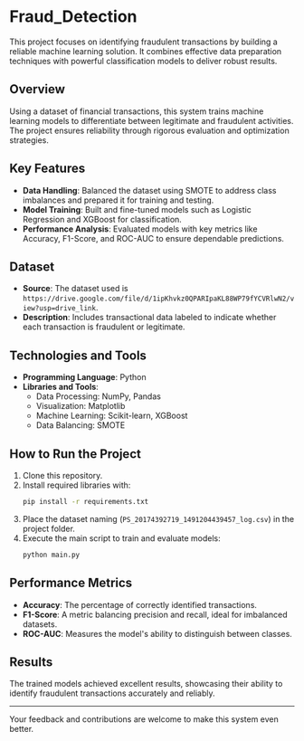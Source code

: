 # Fraud_Detection
This project focuses on identifying fraudulent transactions by building a reliable machine learning solution. It combines effective data preparation techniques with powerful classification models to deliver robust results.

## Overview
Using a dataset of financial transactions, this system trains machine learning models to differentiate between legitimate and fraudulent activities. The project ensures reliability through rigorous evaluation and optimization strategies.

## Key Features
- **Data Handling**: Balanced the dataset using SMOTE to address class imbalances and prepared it for training and testing.
- **Model Training**: Built and fine-tuned models such as Logistic Regression and XGBoost for classification.
- **Performance Analysis**: Evaluated models with key metrics like Accuracy, F1-Score, and ROC-AUC to ensure dependable predictions.

## Dataset
- **Source**: The dataset used is `https://drive.google.com/file/d/1ipKhvkz0QPARIpaKL88WP79fYCVRlwN2/view?usp=drive_link`.
- **Description**: Includes transactional data labeled to indicate whether each transaction is fraudulent or legitimate.

## Technologies and Tools
- **Programming Language**: Python
- **Libraries and Tools**: 
  - Data Processing: NumPy, Pandas
  - Visualization: Matplotlib
  - Machine Learning: Scikit-learn, XGBoost
  - Data Balancing: SMOTE

## How to Run the Project
1. Clone this repository.
2. Install required libraries with:
   ```bash
   pip install -r requirements.txt
   ```
3. Place the dataset naming (`PS_20174392719_1491204439457_log.csv`) in the project folder.
4. Execute the main script to train and evaluate models:
   ```bash
   python main.py
   ```

## Performance Metrics
- **Accuracy**: The percentage of correctly identified transactions.
- **F1-Score**: A metric balancing precision and recall, ideal for imbalanced datasets.
- **ROC-AUC**: Measures the model's ability to distinguish between classes.

## Results
The trained models achieved excellent results, showcasing their ability to identify fraudulent transactions accurately and reliably.


---
Your feedback and contributions are welcome to make this system even better.
